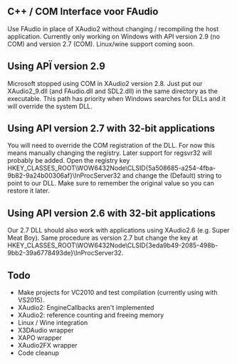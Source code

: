## C++ / COM Interface voor FAudio

Use FAudio in place of XAudio2 without changing / recompiling the host application.
Currently only working on Windows with API version 2.9 (no COM) and version 2.7 (COM).
Linux/wine support coming soon.

## Using APÏ version 2.9
Microsoft stopped using COM in XAudio2 version 2.8. Just put our XAudio2_9.dll (and FAudio.dll and SDL2.dll) in the same directory as the executable.
This path has priority when Windows searches for DLLs and it will override the system DLL.

## Using API version 2.7 with 32-bit applications
You will need to override the COM registration of the DLL. For now this means manually changing the registry. Later support for regsvr32 will probably be added.
Open the registry key HKEY_CLASSES_ROOT\WOW6432Node\CLSID\{5a508685-a254-4fba-9b82-9a24b00306af}\InProcServer32 and change the (Default) string to point to our DLL.
Make sure to remember the original value so you can restore it later.

## Using API version 2.6 with 32-bit applications
Our 2.7 DLL should also work with applications using XAudio2.6 (e.g. Super Meat Boy). Same procedure as version 2.7 but change the key at HKEY_CLASSES_ROOT\WOW6432Node\CLSID\{3eda9b49-2085-498b-9bb2-39a6778493de}\InProcServer32.

## Todo
- Make projects for VC2010 and test compilation (currently using with VS2015).
- XAudio2: EngineCallbacks aren't implemented
- XAudio2: reference counting and freeing memory
- Linux / Wine integration
- X3DAudio wrapper
- XAPO wrapper
- XAudio2FX wrapper
- Code cleanup
